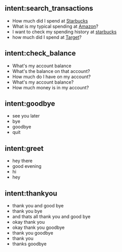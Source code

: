 ## intent:search_transactions
- How much did I spend at [Starbucks](vendor_name)
- What is my typical spending at [Amazon](vendor_name)?
- I want to check my spending history at [starbucks](vendor_name)
- how much did I spend at [Target](vendor_name)?

## intent:check_balance
- What's my account balance
- What's the balance on that account?
- How much do I have on my account?
- What's my account balance?
- How much money is in my account?

## intent:goodbye
- see you later
- bye
- goodbye
- quit

## intent:greet
- hey there
- good evening
- hi
- hey

## intent:thankyou
- thank you and good bye
- thank you bye
- and thats all thank you and good bye
- okay thank you
- okay thank you goodbye
- thank you goodbye
- thank you
- thanks goodbye
